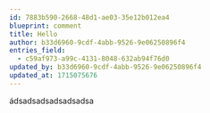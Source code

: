 ```yaml
---
id: 7883b590-2668-48d1-ae03-35e12b012ea4
blueprint: comment
title: Hello
author: b33d6960-9cdf-4abb-9526-9e06250896f4
entries_field:
  - c59af973-a99c-4131-8048-632ab94f76d0
updated_by: b33d6960-9cdf-4abb-9526-9e06250896f4
updated_at: 1715075676
---
```

ádsadsadsadsadsadsa